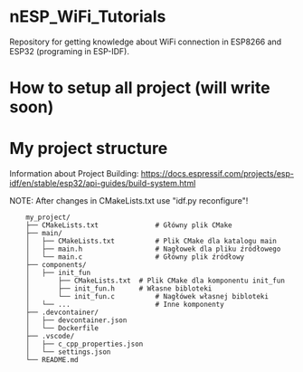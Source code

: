 # nESP_WiFi_Tutorials

Repository for getting knowledge about WiFi connection in ESP8266 and ESP32 (programing in ESP-IDF).

# How to setup all project (will write soon)

# My project structure
Information about Project Building:
https://docs.espressif.com/projects/esp-idf/en/stable/esp32/api-guides/build-system.html

NOTE: After changes in CMakeLists.txt use "idf.py reconfigure"!

        my_project/
        ├── CMakeLists.txt              # Główny plik CMake
        ├── main/
        │   ├── CMakeLists.txt          # Plik CMake dla katalogu main
        │   ├── main.h                  # Nagłowek dla pliku źródłowego
        │   └── main.c                  # Główny plik źródłowy
        ├── components/
        │   ├── init_fun
        │	    ├── CMakeLists.txt  # Plik CMake dla komponentu init_fun
        │	    ├── init_fun.h      # Własne bibloteki
        │   	└── init_fun.c          # Nagłówek własnej bibloteki
        │   └── ...                     # Inne komponenty
        ├── .devcontainer/
        │   ├── devcontainer.json
        │   └── Dockerfile
        ├── .vscode/
        │   ├── c_cpp_properties.json
        │   └── settings.json
        └── README.md
